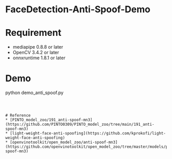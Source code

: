# FaceDetection-Anti-Spoof-Demo

# Requirement 
* mediapipe 0.8.8 or later
* OpenCV 3.4.2 or later
* onnxruntime 1.8.1 or later

# Demo

python demo_anti_spoof.py
```



# Reference
* [PINTO_model_zoo/191_anti-spoof-mn3](https://github.com/PINTO0309/PINTO_model_zoo/tree/main/191_anti-spoof-mn3)
* [light-weight-face-anti-spoofing](https://github.com/kprokofi/light-weight-face-anti-spoofing)
* [openvinotoolkit/open_model_zoo/anti-spoof-mn3](https://github.com/openvinotoolkit/open_model_zoo/tree/master/models/public/anti-spoof-mn3)
